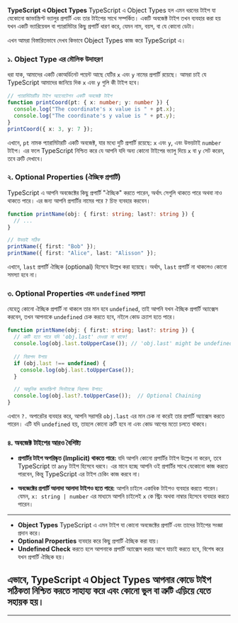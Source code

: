 **TypeScript এ Object Types**
TypeScript এ Object Types হল এমন ধরনের টাইপ যা যেকোনো জাভাস্ক্রিপ্ট ভ্যালুর প্রপার্টি এবং তার টাইপের সাথে সম্পর্কিত। একটি অবজেক্ট টাইপ তখন ব্যবহার করা হয় যখন একটি ভ্যারিয়েবল বা প্যারামিটার কিছু প্রপার্টি ধারণ করে, যেমন নাম, বয়স, বা যে কোনো ডেটা।

এখন আমরা বিস্তারিতভাবে দেখব কিভাবে Object Types কাজ করে TypeScript এ।

### ১. Object Type এর মৌলিক উদাহরণ

ধরা যাক, আমাদের একটি কোঅর্ডিনেট পয়েন্ট আছে যেটির `x` এবং `y` নামের প্রপার্টি রয়েছে। আমরা চাই যে TypeScript আমাদের জানিয়ে দিক `x` এবং `y` গুলি কী টাইপ হবে।

```typescript
// প্যারামিটারটির টাইপ অ্যানোটেশন একটি অবজেক্ট টাইপ
function printCoord(pt: { x: number; y: number }) {
  console.log("The coordinate's x value is " + pt.x);
  console.log("The coordinate's y value is " + pt.y);
}
printCoord({ x: 3, y: 7 });
```

এখানে, `pt` নামক প্যারামিটারটি একটি অবজেক্ট, যার মধ্যে দুটি প্রপার্টি রয়েছে: `x` এবং `y`, এবং উভয়টাই `number` টাইপ। এর ফলে TypeScript নিশ্চিত করে যে আপনি যদি অন্য কোনো টাইপের ভ্যালু দিয়ে `x` বা `y` সেট করেন, তবে ত্রুটি দেখাবে।

### ২. Optional Properties (ঐচ্ছিক প্রপার্টি)

TypeScript এ আপনি অবজেক্টের কিছু প্রপার্টি "ঐচ্ছিক" করতে পারেন, অর্থাৎ সেগুলি থাকতে পারে অথবা নাও থাকতে পারে। এর জন্য আপনি প্রপার্টির নামের পরে `?` চিহ্ন ব্যবহার করবেন।

```typescript
function printName(obj: { first: string; last?: string }) {
  // ...
}

// উভয়ই সঠিক
printName({ first: "Bob" });
printName({ first: "Alice", last: "Alisson" });
```

এখানে, `last` প্রপার্টি ঐচ্ছিক (optional) হিসেবে উল্লেখ করা হয়েছে। অর্থাৎ, `last` প্রপার্টি না থাকলেও কোনো সমস্যা হবে না।

### ৩. Optional Properties এবং `undefined` সমস্যা

যেহেতু কোনো ঐচ্ছিক প্রপার্টি না থাকলে তার মান হবে `undefined`, তাই আপনি যখন ঐচ্ছিক প্রপার্টি অ্যাক্সেস করবেন, তখন আপনাকে `undefined` চেক করতে হবে, নইলে কোড ক্র্যাশ হতে পারে।

```typescript
function printName(obj: { first: string; last?: string }) {
  // ত্রুটি হতে পারে যদি 'obj.last' দেওয়া না থাকে!
  console.log(obj.last.toUpperCase()); // 'obj.last' might be undefined
  
  // নিরাপদ উপায়
  if (obj.last !== undefined) {
    console.log(obj.last.toUpperCase());
  }

  // আধুনিক জাভাস্ক্রিপ্ট সিনট্যাক্সে নিরাপদ উপায়:
  console.log(obj.last?.toUpperCase());  // Optional Chaining
}
```

এখানে `?.` অপারেটর ব্যবহার করে, আপনি সরাসরি `obj.last` এর মান চেক না করেই তার প্রপার্টি অ্যাক্সেস করতে পারেন। এটি যদি `undefined` হয়, তাহলে কোনো ত্রুটি হবে না এবং কোড আগের মতো চলতে থাকবে।

### ৪. অবজেক্ট টাইপের আরও বৈশিষ্ট্য

- **প্রপার্টির টাইপ অপরিষ্কৃত (Implicit) থাকতে পারে:** যদি আপনি কোনো প্রপার্টির টাইপ উল্লেখ না করেন, তবে TypeScript তা `any` টাইপ হিসেবে ধরবে। এর মানে হচ্ছে আপনি ওই প্রপার্টির সাথে যেকোনো কাজ করতে পারবেন, কিন্তু TypeScript এর টাইপ চেকিং কাজ করবে না।
  
- **অবজেক্টের প্রপার্টি আলাদা আলাদা টাইপও হতে পারে:** আপনি চাইলে একাধিক টাইপও ব্যবহার করতে পারেন। যেমন, `x: string | number` এর মাধ্যমে আপনি চাইলেই `x` কে স্ট্রিং অথবা নাম্বার হিসেবে ব্যবহার করতে পারেন।

---

- **Object Types** TypeScript এ এমন টাইপ যা কোনো অবজেক্টের প্রপার্টি এবং তাদের টাইপের সংজ্ঞা প্রদান করে।
- **Optional Properties** ব্যবহার করে কিছু প্রপার্টি ঐচ্ছিক করা যায়।
- **Undefined Check** করতে হলে আপনাকে প্রপার্টি অ্যাক্সেস করার আগে যাচাই করতে হবে, বিশেষ করে যখন প্রপার্টি ঐচ্ছিক হয়।

এভাবে, TypeScript এ Object Types আপনার কোডে টাইপ সঠিকতা নিশ্চিত করতে সাহায্য করে এবং কোনো ভুল বা ত্রুটি এড়িয়ে যেতে সহায়ক হয়।
----------------------------------------------------------------------------------------------------------------------------------------------------------
----------------------------------------------------------------------------------------------------------------------------------------------------------
